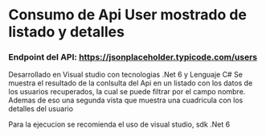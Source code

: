 # Consumo de Api User mostrado de listado y detalles

### Endpoint del API: https://jsonplaceholder.typicode.com/users 

Desarrollado en Visual studio con tecnologias .Net 6 y Lenguaje C#
Se muestra el resultado de la conlsulta del Api en un listado con los datos de los usuarios recuperados, la cual se puede filtrar por el campo nombre. Ademas de eso una segunda vista que muestra una cuadricula con los detalles del usuario

Para la ejecucion se recomienda el uso de visual studio, sdk .Net 6
